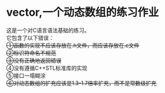 # vector,一个动态数组的练习作业
这是一个对C语言语法基础的练习。<br> 
它包含了以下错误：<br> 
~~①函数的实现不应该存放在.h文件，而应该存放在.c文件~~<br> 
~~②标识符命名不规范~~<br> 
~~③没有正确地返回错误~~<br> 
④没有遵循C++STL标准库的实现<br> 
⑤接口一塌糊涂<br> 
~~⑥对动态数组的扩充应该是1.3-1.7倍率扩充，而不是常数级扩充~~<br> 
